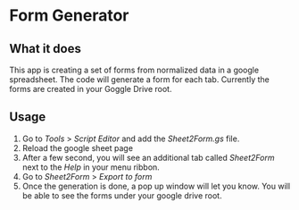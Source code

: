 # Form Generator

## What it does
This app is creating a set of forms from normalized data in a google spreadsheet. The code will generate a form for each tab. Currently the forms are created in your Goggle Drive root. 

## Usage
1) Go to _Tools_ > _Script Editor_ and add the _Sheet2Form.gs_ file. 
2) Reload the google sheet page
3) After a few second, you will see an additional tab called _Sheet2Form_ next to the _Help_ in your menu ribbon. 
4) Go to _Sheet2Form_ > _Export to form_
5) Once the generation is done, a pop up window will let you know. You will be able to see the forms under your google drive root.
